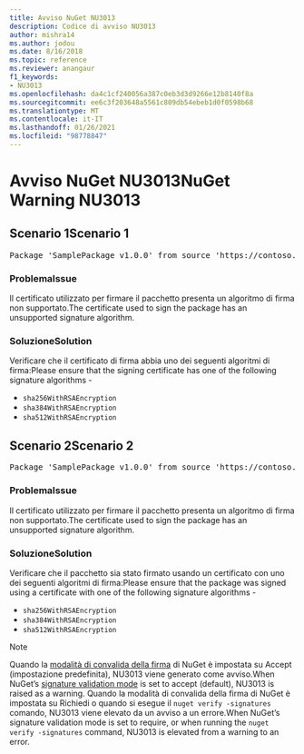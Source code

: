 ```yaml
---
title: Avviso NuGet NU3013
description: Codice di avviso NU3013
author: mishra14
ms.author: jodou
ms.date: 8/16/2018
ms.topic: reference
ms.reviewer: anangaur
f1_keywords:
- NU3013
ms.openlocfilehash: da4c1cf240056a387c0eb3d3d9266e12b8140f8a
ms.sourcegitcommit: ee6c3f203648a5561c809db54ebeb1d0f0598b68
ms.translationtype: MT
ms.contentlocale: it-IT
ms.lasthandoff: 01/26/2021
ms.locfileid: "98778847"
---
```

# <a name="nuget-warning-nu3013"></a><span data-ttu-id="db9d7-103">Avviso NuGet NU3013</span><span class="sxs-lookup"><span data-stu-id="db9d7-103">NuGet Warning NU3013</span></span>

## <a name="scenario-1"></a><span data-ttu-id="db9d7-104">Scenario 1</span><span class="sxs-lookup"><span data-stu-id="db9d7-104">Scenario 1</span></span>

<pre>Package 'SamplePackage v1.0.0' from source 'https://contoso.com/index.json': The signing certificate has an unsupported signature algorithm.</pre>

### <a name="issue"></a><span data-ttu-id="db9d7-105">Problema</span><span class="sxs-lookup"><span data-stu-id="db9d7-105">Issue</span></span>

<span data-ttu-id="db9d7-106">Il certificato utilizzato per firmare il pacchetto presenta un algoritmo di firma non supportato.</span><span class="sxs-lookup"><span data-stu-id="db9d7-106">The certificate used to sign the package has an unsupported signature algorithm.</span></span>


### <a name="solution"></a><span data-ttu-id="db9d7-107">Soluzione</span><span class="sxs-lookup"><span data-stu-id="db9d7-107">Solution</span></span>

<span data-ttu-id="db9d7-108">Verificare che il certificato di firma abbia uno dei seguenti algoritmi di firma:</span><span class="sxs-lookup"><span data-stu-id="db9d7-108">Please ensure that the signing certificate has one of the following signature algorithms -</span></span> 
* `sha256WithRSAEncryption`
* `sha384WithRSAEncryption`
* `sha512WithRSAEncryption`



## <a name="scenario-2"></a><span data-ttu-id="db9d7-109">Scenario 2</span><span class="sxs-lookup"><span data-stu-id="db9d7-109">Scenario 2</span></span>

<pre>Package 'SamplePackage v1.0.0' from source 'https://contoso.com/index.json': The primary signature's certificate has an unsupported signature algorithm.</pre>

### <a name="issue"></a><span data-ttu-id="db9d7-110">Problema</span><span class="sxs-lookup"><span data-stu-id="db9d7-110">Issue</span></span>

<span data-ttu-id="db9d7-111">Il certificato utilizzato per firmare il pacchetto presenta un algoritmo di firma non supportato.</span><span class="sxs-lookup"><span data-stu-id="db9d7-111">The certificate used to sign the package has an unsupported signature algorithm.</span></span>


### <a name="solution"></a><span data-ttu-id="db9d7-112">Soluzione</span><span class="sxs-lookup"><span data-stu-id="db9d7-112">Solution</span></span>

<span data-ttu-id="db9d7-113">Verificare che il pacchetto sia stato firmato usando un certificato con uno dei seguenti algoritmi di firma:</span><span class="sxs-lookup"><span data-stu-id="db9d7-113">Please ensure that the package was signed using a certificate with one of the following signature algorithms -</span></span> 
* `sha256WithRSAEncryption`
* `sha384WithRSAEncryption`
* `sha512WithRSAEncryption`


> [!Note]
> <span data-ttu-id="db9d7-114">Quando la [modalità di convalida della firma](../../consume-packages/installing-signed-packages.md#configure-package-signature-requirements) di NuGet è impostata su Accept (impostazione predefinita), NU3013 viene generato come avviso.</span><span class="sxs-lookup"><span data-stu-id="db9d7-114">When NuGet’s [signature validation mode](../../consume-packages/installing-signed-packages.md#configure-package-signature-requirements) is set to accept (default), NU3013 is raised as a warning.</span></span> <span data-ttu-id="db9d7-115">Quando la modalità di convalida della firma di NuGet è impostata su Richiedi o quando si esegue il `nuget verify -signatures` comando, NU3013 viene elevato da un avviso a un errore.</span><span class="sxs-lookup"><span data-stu-id="db9d7-115">When NuGet’s signature validation mode is set to require, or when running the `nuget verify -signatures` command, NU3013 is elevated from a warning to an error.</span></span> 
